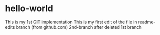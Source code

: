 # hello-world
This is my 1st GIT implementation
This is my first edit of the file in readme-edits branch (from github.com)
2nd-branch after deleted 1st branch
